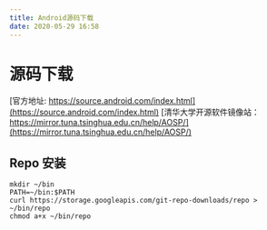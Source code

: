 ```yaml
---
title: Android源码下载
date: 2020-05-29 16:58
---
```


# 源码下载
[官方地址: https://source.android.com/index.html](https://source.android.com/index.html)
[清华大学开源软件镜像站：https://mirror.tuna.tsinghua.edu.cn/help/AOSP/](https://mirror.tuna.tsinghua.edu.cn/help/AOSP/)


## Repo 安装
```
mkdir ~/bin
PATH=~/bin:$PATH
curl https://storage.googleapis.com/git-repo-downloads/repo > ~/bin/repo
chmod a+x ~/bin/repo
```
##
